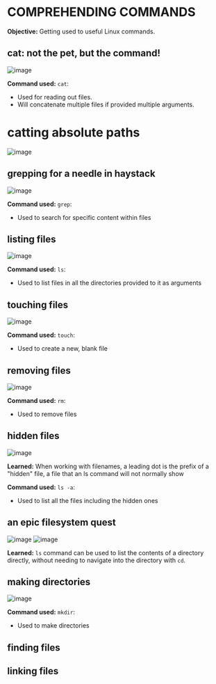 # COMPREHENDING COMMANDS
**Objective:** Getting used to useful Linux commands.

## cat: not the pet, but the command!
![image](https://github.com/user-attachments/assets/dc0891c4-98d6-4020-8c8f-ea8d3de2e0fe)


**Command used:** `cat`: 
  - Used for reading out files.
  - Will concatenate multiple files if provided multiple arguments.

# catting absolute paths

![image](https://github.com/user-attachments/assets/54310ead-ca7e-4eea-b697-3a2bc18d70f1)


## grepping for a needle in haystack

![image](https://github.com/user-attachments/assets/496bc948-4ac8-41ae-ac1f-3a71cdfc8eb4)

**Command used:**
`grep`:
- Used to search for specific content within files

## listing files
![image](https://github.com/user-attachments/assets/a916de42-5b47-42ae-bb33-948f4e63a279)


**Command used:** `ls`:

- Used to list files in all the directories provided to it as arguments

## touching files
![image](https://github.com/user-attachments/assets/47c2a9f4-16a1-40da-a2c4-dd0e7a254678)


**Command used:** `touch`:

- Used to create a new, blank file

## removing files
![image](https://github.com/user-attachments/assets/d103a8d8-1296-4dfe-97c6-694494105fc5)

**Command used:** `rm`:

- Used to remove files

## hidden files
![image](https://github.com/user-attachments/assets/63a0e0de-c123-43a6-8e68-226f730ba27f)

**Learned:** When working with filenames, a leading dot is the prefix of a "hidden" file, a file that an ls command will not normally show


**Command used:** `ls -a`:

- Used to list all the files including the hidden ones

## an epic filesystem quest
![image](https://github.com/user-attachments/assets/830db332-e83a-48b6-b8d9-1f03aed00695)
![image](https://github.com/user-attachments/assets/02df1b64-939b-4bfc-a9b3-faf727b8e6f5)

**Learned:**  `ls` command can be used to list the contents of a directory directly, without needing to navigate into the directory with `cd`.

## making directories
![image](https://github.com/user-attachments/assets/736997ab-fe4c-4425-b9cb-807bb7c476d8)


**Command used:** `mkdir`:

- Used to make directories

## finding files

## linking files

